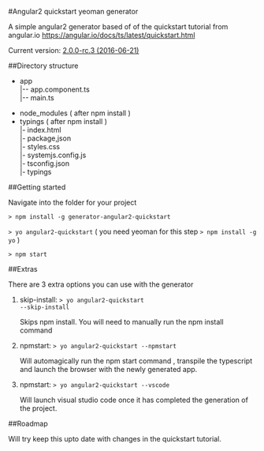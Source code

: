 #Angular2 quickstart yeoman generator

A simple angular2 generator based of of the quickstart tutorial from angular.io
https://angular.io/docs/ts/latest/quickstart.html

Current version: [2.0.0-rc.3 (2016-06-21)](https://github.com/angular/angular/blob/master/CHANGELOG.md)

##Directory structure

* app <br />
  |-- app.component.ts<br />
  |-- main.ts
- node_modules ( after npm install )
- typings ( after npm install ) <br />
|- index.html<br />
|- package,json<br />
|- styles.css<br />
|- systemjs.config.js<br />
|- tsconfig.json<br />
|- typings<br />

##Getting started

Navigate into the folder for your project

<code>> npm install -g generator-angular2-quickstart</code>

<code>> yo angular2-quickstart</code> ( you need yeoman for this step <code>> npm install -g yo</code> ) 

<code>> npm start</code>

##Extras

There are 3 extra options you can use with the generator

1. skip-install: <code>> yo angular2-quickstart --skip-install</code>
    
   Skips npm install. You will need to manually run the npm install command

2. npmstart: <code>> yo angular2-quickstart --npmstart</code>

   Will automagically run the npm start command , transpile the typescript and launch the 
   browser with the newly generated app.

3. npmstart: <code>> yo angular2-quickstart --vscode</code>

   Will launch visual studio code once it has completed the generation of the project.
   
##Roadmap

Will try keep this upto date with changes in the quickstart tutorial. 
   
   